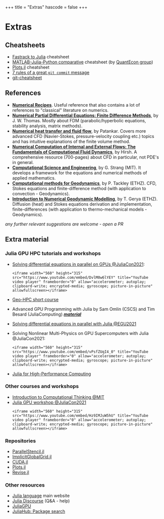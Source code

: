 +++
title = "Extras"
hascode = false
+++

# Extras

<!-- \toc -->

## Cheatsheets

- [Fastrack to Julia](https://juliadocs.github.io/Julia-Cheat-Sheet/) cheatsheet
- [MATLAB-Julia-Python comparative](https://cheatsheets.quantecon.org/) cheatsheet (by [QuantEcon group](https://quantecon.org/))
- [Plots.jl](https://github.com/sswatson/cheatsheets/blob/master/plotsjl-cheatsheet.pdf) cheatsheet
- [7 rules of a great `git commit` message](https://chris.beams.io/posts/git-commit/)
- [git-cheatsheet](https://www.ndpsoftware.com/git-cheatsheet.html#loc=workspace;)


## References

- [**Numerical Recipes**](http://numerical.recipes). Useful reference that also contains a lot of references to "classical" literature on numerics.
- [**Numerical Partial Differential Equations: Finite Difference Methods**](https://www.springer.com/gp/book/9780387979991), by J. W. Thomas. Mostly about FDM (parabolic/hyperbolic equations, stability analysis, matrix methods).
- [**Numerical heat transfer and fluid flow**](https://www.taylorfrancis.com/books/mono/10.1201/9781482234213/numerical-heat-transfer-fluid-flow-suhas-patankar), by Patankar. Covers more advanced CFD (Navier-Stokes, pressure-velocity coupling etc.) topics and has intuitive explanations of the finite volume method.
- [**Numerical Computation of Internal and External Flows: The Fundamentals of Computational Fluid Dynamics**](), by Hirsh. A comprehensive resource (700-pages) about CFD in particular, not PDE's in general.
- [**Computational Science and Engineering**](https://www.cambridge.org/ch/academic/subjects/mathematics/computational-science/computational-science-and-engineering?format=HB&isbn=9780961408817), by G. Strang (MIT). It develops a framework for the equations and numerical methods of applied mathematics.
- [**Computational methods for Geodynamics**](https://doi.org/10.1017/CBO9780511780820), by P. Tackley (ETHZ). CFD, Stokes equations and finite-difference method (with application to convection - Geodynamics).
- [**Introduction to Numerical Geodynamic Modelling**](https://doi.org/10.1017/CBO9780511809101), by T. Gerya (ETHZ). Diffusion (heat) and Stokes equations derivation and implementation, finite-differences (with application to thermo-mechanical models - Geodynamics).

_any further relevant suggestions are welcome - open a PR_

## Extra material 

### Julia GPU HPC tutorials and workshops

- [Solving differential equations in parallel on GPUs @JuliaCon2021](https://github.com/luraess/parallel-gpu-workshop-JuliaCon21): 
  ~~~
  <iframe width="560" height="315" src="https://www.youtube.com/embed/DvlM0w6lYEY" title="YouTube video player" frameborder="0" allow="accelerometer; autoplay; clipboard-write; encrypted-media; gyroscope; picture-in-picture" allowfullscreen></iframe>
  ~~~

- [Geo-HPC short course](https://github.com/luraess/geo-hpc-course)
- Advanced GPU Programming with Julia by Sam Omlin (CSCS) and Tim Besard (JuliaComputing) [_**material**_](https://github.com/omlins/julia-gpu-course)
- [Solving differential equations in parallel with Julia @EGU2021](https://github.com/luraess/julia-parallel-course-EGU21)
- Solving Nonlinear Multi-Physics on GPU Supercomputers with Julia @JuliaCon2021:
  ~~~
  <iframe width="560" height="315" src="https://www.youtube.com/embed/vPsfZUqI4_0" title="YouTube video player" frameborder="0" allow="accelerometer; autoplay; clipboard-write; encrypted-media; gyroscope; picture-in-picture" allowfullscreen></iframe>
  ~~~

- [Julia for High-Performance Computing](https://github.com/carstenbauer/JuliaHLRS22)

### Other courses and workshops

- [Introduction to Computational Thinking @MIT](https://computationalthinking.mit.edu/Spring21/)
- [Julia GPU workshop @JuliaCon2021](https://github.com/maleadt/juliacon21-gpu_workshop)
  ~~~
  <iframe width="560" height="315" src="https://www.youtube.com/embed/Hz9IMJuW5hU" title="YouTube video player" frameborder="0" allow="accelerometer; autoplay; clipboard-write; encrypted-media; gyroscope; picture-in-picture" allowfullscreen></iframe>
  ~~~

### Repositories

- [ParallelStencil.jl](https://github.com/omlins/ParallelStencil.jl)
- [ImplicitGlobalGrid.jl](https://github.com/eth-cscs/ImplicitGlobalGrid.jl)
- [CUDA.jl](https://github.com/JuliaGPU/CUDA.jl)
- [Plots.jl](https://github.com/JuliaPlots/Plots.jl)
- [Revise.jl](https://github.com/timholy/Revise.jl)

### Other resources

- [Julia language](https://julialang.org) main website
- [Julia Discourse](https://discourse.julialang.org/) (Q&A - help)
- [JuliaGPU](https://juliagpu.org)
- [JuliaHub: Package search](https://juliahub.com/ui/Packages)

